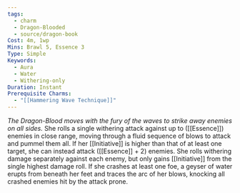 ```yaml
---
tags:
  - charm
  - Dragon-Blooded
  - source/dragon-book
Cost: 4m, 1wp
Mins: Brawl 5, Essence 3
Type: Simple
Keywords:
  - Aura
  - Water
  - Withering-only
Duration: Instant
Prerequisite Charms:
  - "[[Hammering Wave Technique]]"
---
```

*The Dragon-Blood moves with the fury of the waves to strike away enemies on all sides.*
She rolls a single withering attack against up to ([[Essence]]) enemies in close range, moving through a fluid sequence of blows to attack and pummel them all. If her [[Initiative]] is higher than that of at least one target, she can instead attack ([[Essence]] + 2) enemies. She rolls withering damage separately against each enemy, but only gains [[Initiative]] from the single highest damage roll. If she crashes at least one foe, a geyser of water erupts from beneath her feet and traces the arc of her blows, knocking all crashed enemies hit by the attack prone.